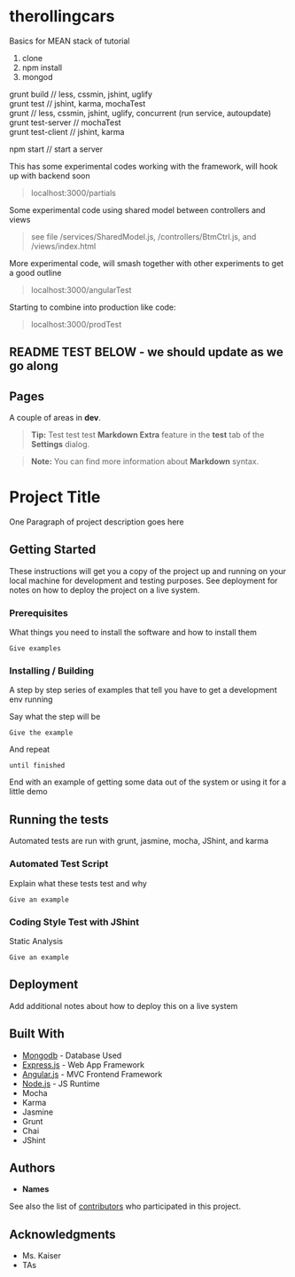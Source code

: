 # therollingcars

Basics for MEAN stack of tutorial

1. clone
2. npm install
3. mongod  
  
grunt build				// less, cssmin, jshint, uglify  
grunt test					// jshint, karma, mochaTest  
grunt 						// less, cssmin, jshint, uglify, concurrent (run service, autoupdate)  
grunt test-server			// mochaTest  
grunt test-client 			// jshint, karma  

npm start					// start a server  


This has some experimental codes working with the framework, will hook up with backend soon  
> localhost:3000/partials

Some experimental code using shared model between controllers and views

> see file /services/SharedModel.js, /controllers/BtmCtrl.js, and /views/index.html  

More experimental code, will smash together with other experiments to get a good outline 

> localhost:3000/angularTest  


Starting to combine into production like code:

> localhost:3000/prodTest


README TEST BELOW - we should update as we go along
-----------------------------------------------------------------------------------------------------------------------------------


Pages
--------------------

A couple of areas in **dev**.

> **Tip:** Test test test **Markdown Extra** feature in the **test** tab of the **Settings** dialog.

> **Note:** You can find more information about **Markdown** syntax.





# Project Title

One Paragraph of project description goes here

## Getting Started

These instructions will get you a copy of the project up and running on your local machine for development and testing purposes. See deployment for notes on how to deploy the project on a live system.

### Prerequisites

What things you need to install the software and how to install them

```
Give examples
```

### Installing / Building

A step by step series of examples that tell you have to get a development env running

Say what the step will be

```
Give the example
```

And repeat

```
until finished
```

End with an example of getting some data out of the system or using it for a little demo

## Running the tests

Automated tests are run with grunt, jasmine, mocha, JShint, and karma

### Automated Test Script

Explain what these tests test and why

```
Give an example
```

### Coding Style Test with JShint

Static Analysis

```
Give an example
```

## Deployment

Add additional notes about how to deploy this on a live system

## Built With

* [Mongodb](https://www.mongodb.com/) - Database Used
* [Express.js](http://expressjs.com/) - Web App Framework
* [Angular.js](https://angularjs.org/) - MVC Frontend Framework
* [Node.js](https://nodejs.org/en/) - JS Runtime
* Mocha
* Karma
* Jasmine
* Grunt
* Chai
* JShint

## Authors

* **Names**

See also the list of [contributors](https://github.com/larrylzhao/therollingcars/graphs/contributors) who participated in this project.


## Acknowledgments

* Ms. Kaiser
* TAs

